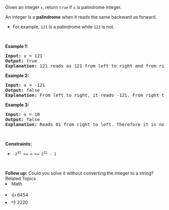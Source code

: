 <p>Given an integer <code>x</code>, return <code>true</code> if <code>x</code> is palindrome integer.</p>

<p>An integer is a <strong>palindrome</strong> when it reads the same backward as forward.</p>

<ul> 
 <li>For example, <code>121</code> is a palindrome while <code>123</code> is not.</li> 
</ul>

<p>&nbsp;</p> 
<p><strong>Example 1:</strong></p>

<pre>
<strong>Input:</strong> x = 121
<strong>Output:</strong> true
<strong>Explanation:</strong> 121 reads as 121 from left to right and from right to left.
</pre>

<p><strong>Example 2:</strong></p>

<pre>
<strong>Input:</strong> x = -121
<strong>Output:</strong> false
<strong>Explanation:</strong> From left to right, it reads -121. From right to left, it becomes 121-. Therefore it is not a palindrome.
</pre>

<p><strong>Example 3:</strong></p>

<pre>
<strong>Input:</strong> x = 10
<strong>Output:</strong> false
<strong>Explanation:</strong> Reads 01 from right to left. Therefore it is not a palindrome.
</pre>

<p>&nbsp;</p> 
<p><strong>Constraints:</strong></p>

<ul> 
 <li><code>-2<sup>31</sup>&nbsp;&lt;= x &lt;= 2<sup>31</sup>&nbsp;- 1</code></li> 
</ul>

<p>&nbsp;</p> 
<strong>Follow up:</strong> Could you solve it without converting the integer to a string?

<div><div>Related Topics</div><div><li>Math</li></div></div><br><div><li>👍 6454</li><li>👎 2220</li></div>